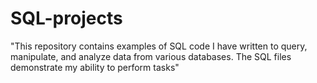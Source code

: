 # SQL-projects
"This repository contains examples of SQL code I have written to query, manipulate, and analyze data from various databases. The SQL files demonstrate my ability to perform tasks"
